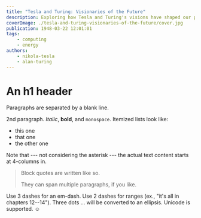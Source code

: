 ```yaml
---
title: "Tesla and Turing: Visionaries of the Future"
description: Exploring how Tesla and Turing's visions have shaped our present and future.
coverImage: ./tesla-and-turing-visionaries-of-the-future/cover.jpg
publication: 1948-03-22 12:01:01
tags: 
    - computing
    - energy
authors: 
    - nikola-tesla
    - alan-turing
---
```




# An h1 header

Paragraphs are separated by a blank line.

2nd paragraph. *Italic*, **bold**, and `monospace`. Itemized lists
look like:

  * this one
  * that one
  * the other one

Note that --- not considering the asterisk --- the actual text
content starts at 4-columns in.

> Block quotes are
> written like so.
>
> They can span multiple paragraphs,
> if you like.

Use 3 dashes for an em-dash. Use 2 dashes for ranges (ex., "it's all
in chapters 12--14"). Three dots ... will be converted to an ellipsis.
Unicode is supported. ☺
